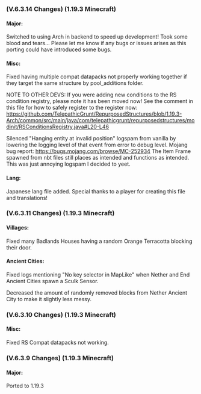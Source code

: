 ### **(V.6.3.14 Changes) (1.19.3 Minecraft)**

#### Major:
Switched to using Arch in backend to speed up development! Took some blood and tears...
 Please let me know if any bugs or issues arises as this porting could have introduced some bugs.

#### Misc:
Fixed having multiple compat datapacks not properly working together if they target the same structure by pool_additions folder.

NOTE TO OTHER DEVS: If you were adding new conditions to the RS condition registry, please note it has been moved now!
 See the comment in this file for how to safely register to the register now: 
 https://github.com/TelepathicGrunt/RepurposedStructures/blob/1.19.3-Arch/common/src/main/java/com/telepathicgrunt/repurposedstructures/modinit/RSConditionsRegistry.java#L20-L46

Silenced "Hanging entity at invalid position" logspam from vanilla by lowering the logging level of that event from error to debug level.
 Mojang bug report: https://bugs.mojang.com/browse/MC-252934
 The Item Frame spawned from nbt files still places as intended and functions as intended. This was just annoying logspam I decided to yeet.

#### Lang:
Japanese lang file added. Special thanks to a player for creating this file and translations!


### **(V.6.3.11 Changes) (1.19.3 Minecraft)**

#### Villages:
Fixed many Badlands Houses having a random Orange Terracotta blocking their door.

#### Ancient Cities:
Fixed logs mentioning "No key selector in MapLike" when Nether and End Ancient Cities spawn a Sculk Sensor.

Decreased the amount of randomly removed blocks from Nether Ancient City to make it slightly less messy.


### **(V.6.3.10 Changes) (1.19.3 Minecraft)**

#### Misc:
Fixed RS Compat datapacks not working.


### **(V.6.3.9 Changes) (1.19.3 Minecraft)**

#### Major:
Ported to 1.19.3